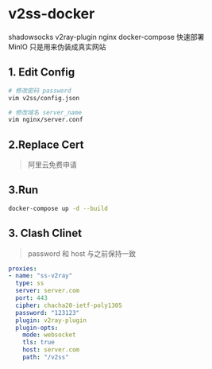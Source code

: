 # v2ss-docker
shadowsocks v2ray-plugin nginx docker-compose 快速部署<br>
MinIO 只是用来伪装成真实网站
## 1. Edit Config
```bash
# 修改密码 password
vim v2ss/config.json

# 修改域名 server_name
vim nginx/server.conf
```
## 2.Replace Cert
> 阿里云免费申请

## 3.Run

```bash
docker-compose up -d --build
```

## 3. Clash Clinet
> password 和 host 与之前保持一致
```yaml
proxies:
- name: "ss-v2ray"
  type: ss
  server: server.com
  port: 443
  cipher: chacha20-ietf-poly1305
  password: "123123"
  plugin: v2ray-plugin
  plugin-opts:
    mode: websocket
    tls: true
    host: server.com
    path: "/v2ss"
```
